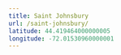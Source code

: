 ```yaml
---
title: Saint Johnsbury
url: /saint-johnsbury/
latitude: 44.419464000000005
longitude: -72.01530960000001
---
```

